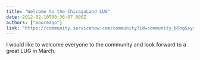 ```yaml
---
title: "Welcome to the ChicagoLand LUG"
date: 2012-02-10T00:36:07.000Z
authors: ["moore2go"]
link: "https://community.servicenow.com/community?id=community_blog&sys_id=159daa69dbd0dbc01dcaf3231f9619d0"
---
```

<p>I would like to welcome everyone to the community and look forward to a great LUG in March.</p>